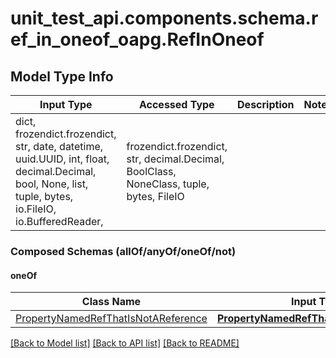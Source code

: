 # unit_test_api.components.schema.ref_in_oneof_oapg.RefInOneof

## Model Type Info
Input Type | Accessed Type | Description | Notes
------------ | ------------- | ------------- | -------------
dict, frozendict.frozendict, str, date, datetime, uuid.UUID, int, float, decimal.Decimal, bool, None, list, tuple, bytes, io.FileIO, io.BufferedReader,  | frozendict.frozendict, str, decimal.Decimal, BoolClass, NoneClass, tuple, bytes, FileIO |  | 

### Composed Schemas (allOf/anyOf/oneOf/not)
#### oneOf
Class Name | Input Type | Accessed Type | Description | Notes
------------- | ------------- | ------------- | ------------- | -------------
[PropertyNamedRefThatIsNotAReference](property_named_ref_that_is_not_a_reference_oapg.PropertyNamedRefThatIsNotAReference.md) | [**PropertyNamedRefThatIsNotAReference**](property_named_ref_that_is_not_a_reference_oapg.PropertyNamedRefThatIsNotAReference.md) | [**PropertyNamedRefThatIsNotAReference**](property_named_ref_that_is_not_a_reference_oapg.PropertyNamedRefThatIsNotAReference.md) |  | 

[[Back to Model list]](../../../README.md#documentation-for-models) [[Back to API list]](../../../README.md#documentation-for-api-endpoints) [[Back to README]](../../../README.md)

